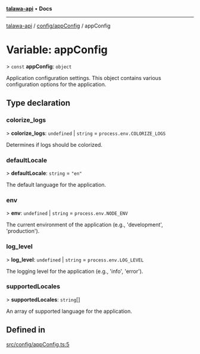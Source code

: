 [**talawa-api**](../../../README.md) • **Docs**

***

[talawa-api](../../../modules.md) / [config/appConfig](../README.md) / appConfig

# Variable: appConfig

\> `const` **appConfig**: `object`

Application configuration settings.
This object contains various configuration options for the application.

## Type declaration

### colorize\_logs

\> **colorize\_logs**: `undefined` \| `string` = `process.env.COLORIZE_LOGS`

Determines if logs should be colorized.

### defaultLocale

\> **defaultLocale**: `string` = `"en"`

The default language for the application.

### env

\> **env**: `undefined` \| `string` = `process.env.NODE_ENV`

The current environment of the application (e.g., 'development', 'production').

### log\_level

\> **log\_level**: `undefined` \| `string` = `process.env.LOG_LEVEL`

The logging level for the application (e.g., 'info', 'error').

### supportedLocales

\> **supportedLocales**: `string`[]

An array of supported language for the application.

## Defined in

[src/config/appConfig.ts:5](https://github.com/PalisadoesFoundation/talawa-api/blob/790ab2939a7c80eb0ff31afd318f8889a001f225/src/config/appConfig.ts#L5)
